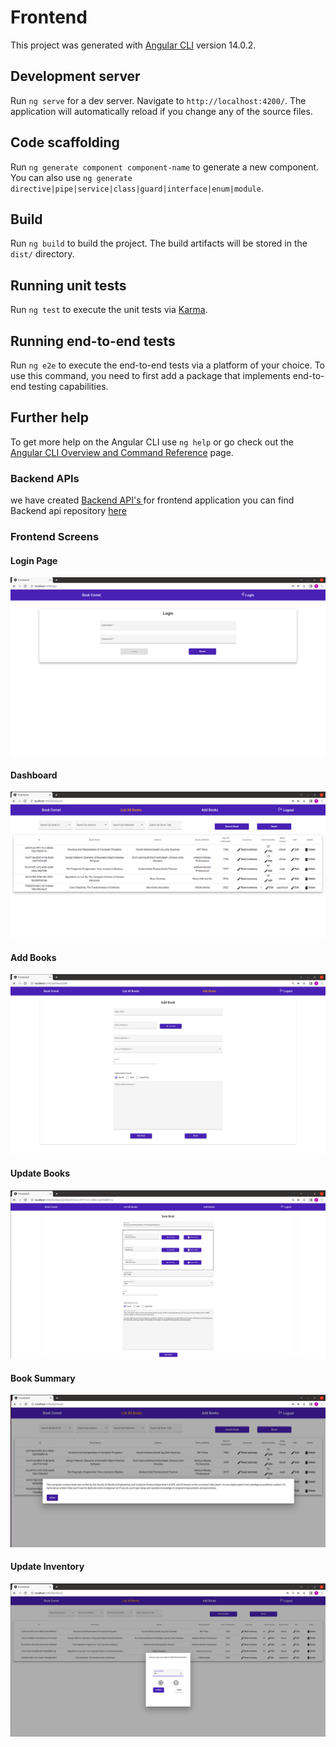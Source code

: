 # Frontend

This project was generated with [Angular CLI](https://github.com/angular/angular-cli) version 14.0.2.

## Development server

Run `ng serve` for a dev server. Navigate to `http://localhost:4200/`. The application will automatically reload if you change any of the source files.


## Code scaffolding

Run `ng generate component component-name` to generate a new component. You can also use `ng generate directive|pipe|service|class|guard|interface|enum|module`.

## Build

Run `ng build` to build the project. The build artifacts will be stored in the `dist/` directory.

## Running unit tests

Run `ng test` to execute the unit tests via [Karma](https://karma-runner.github.io).

## Running end-to-end tests

Run `ng e2e` to execute the end-to-end tests via a platform of your choice. To use this command, you need to first add a package that implements end-to-end testing capabilities.

## Further help

To get more help on the Angular CLI use `ng help` or go check out the [Angular CLI Overview and Command Reference](https://angular.io/cli) page.


### Backend APIs

we have created [ Backend API's ](https://github.com/ritik-ongraph/book-comet-api.git) for frontend application you can find Backend api repository [here](https://github.com/ritik-ongraph/book-comet-api.git)

### Frontend Screens

#### Login Page

![Screenshot](/src/assets/screenshots/login-page.png)

#### Dashboard 

![Screenshot](/src/assets/screenshots/dashboard.png)


#### Add Books

![Screenshot](/src/assets/screenshots/add-book.png)

#### Update Books

![Screenshot](/src/assets/screenshots/update-book.png)

#### Book Summary

![Screenshot](/src/assets/screenshots/check-summary.png)

#### Update Inventory 

![Screenshot](/src/assets/screenshots/update-inventory.png)


